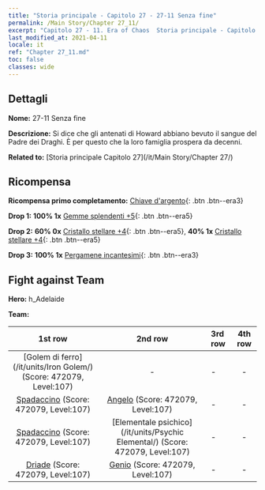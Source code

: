 ```yaml
---
title: "Storia principale - Capitolo 27 - 27-11 Senza fine"
permalink: /Main Story/Chapter 27_11/
excerpt: "Capitolo 27 - 11. Era of Chaos  Storia principale - Capitolo 27_11. 27-11 Senza fine"
last_modified_at: 2021-04-11
locale: it
ref: "Chapter 27_11.md"
toc: false
classes: wide
---
```


## Dettagli

 **Nome:** 27-11 Senza fine

 **Descrizione:** Si dice che gli antenati di Howard abbiano bevuto il sangue del Padre dei Draghi. È per questo che la loro famiglia prospera da decenni.

 **Related to:** [Storia principale Capitolo 27](/it/Main Story/Chapter 27/)

## Ricompensa

 **Ricompensa primo completamento:** [Chiave d'argento](/it/Items/con_693/){: .btn .btn--era3}

 **Drop 1:** **100% 1x** [Gemme splendenti +5](/it/Items/mat_100/){: .btn .btn--era5}

 **Drop 2:** **60% 0x** [Cristallo stellare +4](/it/Items/mat_94/){: .btn .btn--era5}, **40% 1x** [Cristallo stellare +4](/it/Items/mat_94/){: .btn .btn--era5}

 **Drop 3:** **100% 1x** [Pergamene incantesimi](/it/Items/con_694/){: .btn .btn--era3}


## Fight against Team
 **Hero:** h_Adelaide

 **Team:**


  | 1st row | 2nd row | 3rd row | 4th row |
  |:----:|:----:|:----|:----:|
  | [Golem di ferro](/it/units/Iron Golem/) (Score: 472079, Level:107)  | - | - | - |
  | [Spadaccino](/it/units/Swordsman/) (Score: 472079, Level:107)  | [Angelo](/it/units/Angel/) (Score: 472079, Level:107)  | - | - |
  | [Spadaccino](/it/units/Swordsman/) (Score: 472079, Level:107)  | [Elementale psichico](/it/units/Psychic Elemental/) (Score: 472079, Level:107)  | - | - |
  | [Driade](/it/units/Sprite/) (Score: 472079, Level:107)  | [Genio](/it/units/Genie/) (Score: 472079, Level:107)  | - | - |


